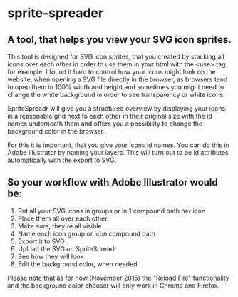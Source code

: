 # sprite-spreader
## A tool, that helps you view your SVG icon sprites.

This tool is designed for SVG icon sprites, that you created by stacking all icons over each other in order to use them in your html with the &lt;use&gt; tag for example. I found it hard to control how your icons might look on the website, when opening a SVG file directly in the browser, as browsers tend to open them in 100% width and height and sometimes you might need to change the white background in order to see transparency or white icons.

SpriteSpreadr will give you a structured overview by displaying your icons in a reasonable grid next to each other in their original size with the id names underneath them and offers you a possibility to change the background color in the browser.

For this it is important, that you give your icons id names. You can do this in Adobe Illustrator by naming your layers. This will turn out to be id attributes automatically with the export to SVG.

## So your workflow with Adobe Illustrator would be: 

1. Put all your SVG icons in groups or in 1 compound path per icon
2. Place them all over each other.
3. Make sure, they're all visible
4. Name each icon group or icon compound path
5. Export it to SVG
6. Upload the SVG on SpriteSpreadr
7. See how they will look 
8. Edit the background color, when needed

Please note that as for now (November 2015) the "Reload File" functionality and the background color chooser will only work in Chrome and Firefox.
